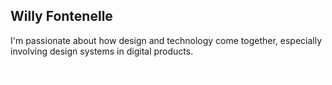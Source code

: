## Willy Fontenelle
I'm passionate about how design and technology come together, especially involving design systems in digital products.

<a target="_blank" href="https://www.linkedin.com/in/willyfontenelle/"><svg width="18" height="18" fill="blue" xmlns="http://www.w3.org/2000/svg"><path d="M10 18H6V6h4v2a4.618 4.618 0 0 1 3.525-1.763A4.5 4.5 0 0 1 18 10.75V18h-4v-6.75a2.265 2.265 0 0 0-2.247-1.944A1.815 1.815 0 0 0 10 11.25V18Zm-6 0H0V6h4v12ZM2 4a2 2 0 1 1 0-4 2 2 0 0 1 0 4Z" fill="#fff"></path></svg></a>
